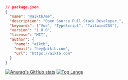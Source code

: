 ```json
// package.json
{
  "name": "@aiktb/me",
  "description": "Open Source Full-Stack Developer.",
  "keywords": ["Vue", "TypeScript", "TailwindCSS"],
  "version": "1.0.0",
  "license": "MIT",
  "author": {
    "name": "aiktb",
    "email": "hey@aiktb.com",
    "url": "https://aiktb.com"
  }
}
```

[![Anurag's GitHub stats](https://github-readme-stats.vercel.app/api?username=aiktb&theme=transparent&show_icons=true&rank_icon=github&)](https://aiktb.com)
[![Top Langs](https://github-readme-stats.vercel.app/api/top-langs/?username=aiktb&layout=compact&theme=transparent&langs_count=8)](https://aiktb.com)
